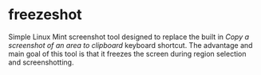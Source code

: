 # freezeshot

Simple Linux Mint screenshot tool designed to replace the built in *Copy a screenshot of an area to clipboard* keyboard shortcut. The advantage and main goal of this tool is that it freezes the screen during region selection and screenshotting.
